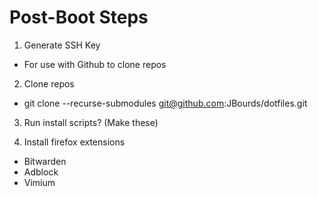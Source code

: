 # Post-Boot Steps

1. Generate SSH Key

- For use with Github to clone repos

2. Clone repos

- git clone --recurse-submodules <git@github.com>:JBourds/dotfiles.git

3. Run install scripts? (Make these)

4. Install firefox extensions

- Bitwarden
- Adblock
- Vimium
